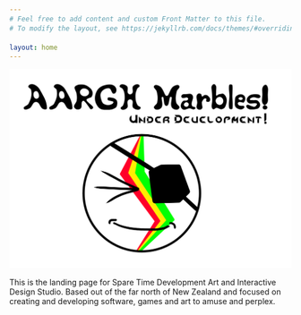 ```yaml
---
# Feel free to add content and custom Front Matter to this file.
# To modify the layout, see https://jekyllrb.com/docs/themes/#overriding-theme-defaults

layout: home
---
```



<a href="https://sparetimedev.co.nz/about/"><img src="/assets/images/marble_UD.png"></a>

This is the landing page for Spare Time Development Art and Interactive Design Studio. Based out of the far north of New Zealand and  focused on creating and developing software, games and art to amuse and perplex.   
